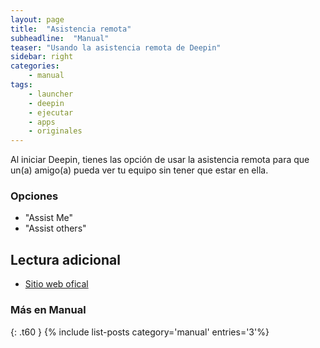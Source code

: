 ```yaml
---
layout: page
title:  "Asistencia remota"
subheadline:  "Manual"
teaser: "Usando la asistencia remota de Deepin"
sidebar: right
categories:
    - manual
tags:
    - launcher
    - deepin
    - ejecutar
    - apps
    - originales
---
```

Al iniciar Deepin, tienes las opción de usar la asistencia remota para que un(a) amigo(a) pueda ver tu equipo sin tener que estar en ella.

### Opciones
* "Assist Me"
* "Assist others"

## Lectura adicional

* [Sitio web ofical](https://www.deepin.org/es/original/deepin-remote-assistance/)

### Más en Manual
{: .t60 }
{% include list-posts category='manual' entries='3'%}
